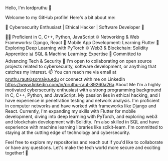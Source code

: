Hello, I'm lordpruthu 👋

Welcome to my GitHub profile! Here's a bit about me:

🚀 Cybersecurity Enthusiast | Ethical Hacker | Software Developer 🚀

👨‍💻 Proficient in C, C++, Python, JavaScript
🌐 Networking & Web Frameworks: Django, React
📱 Mobile App Development: Learning Flutter
🧠 Exploring Deep Learning with PyTorch
🌐 Web3 & Blockchain: Solidity Apprentice
📊 SQL & Machine Learning: Expertise
🌟 Committed to Advancing Tech & Security
💼 I'm open to collaborating on open source projects related to cybersecurity, software development, or anything that catches my interest.
📫 You can reach me via email at pruthu.raut@somaiya.edu or connect with me on LinkedIn https://www.linkedin.com/in/pruthu-raut-89260a26a
About Me
I'm a highly motivated cybersecurity enthusiast with a strong programming background in C, C++, Python, and JavaScript. My passion lies in ethical hacking, and I have experience in penetration testing and network analysis. I'm proficient in computer networks and have worked with frameworks like Django and React. Currently, I'm expanding my skills with Flutter for mobile development, diving into deep learning with PyTorch, and exploring web3 and blockchain development with Solidity. I'm also skilled in SQL and have experience with machine learning libraries like scikit-learn. I'm committed to staying at the cutting edge of technology and cybersecurity.

Feel free to explore my repositories and reach out if you'd like to collaborate or have any questions. Let's make the tech world more secure and exciting together! 🚀


